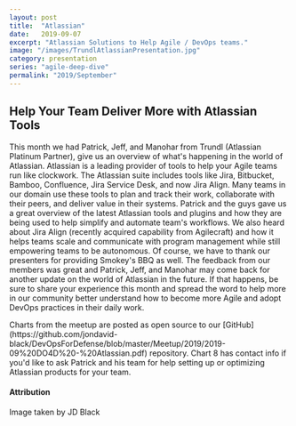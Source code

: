 ```yaml
---
layout: post
title:  "Atlassian"
date:   2019-09-07
excerpt: "Atlassian Solutions to Help Agile / DevOps teams."
image: "/images/TrundlAtlassianPresentation.jpg"
category: presentation
series: "agile-deep-dive"
permalink: "2019/September"
---
```


## Help Your Team Deliver More with Atlassian Tools
This month we had Patrick, Jeff, and Manohar from Trundl (Atlassian Platinum Partner), give us an overview of what's happening in the world of Atlassian.  Atlassian is a leading provider of tools to help your Agile teams run like clockwork.  The Atlassian suite includes tools like Jira, Bitbucket, Bamboo, Confluence, Jira Service Desk, and now Jira Align.  Many teams in our domain use these tools to plan and track their work, collaborate with their peers, and deliver value in their systems.  Patrick and the guys gave us a great overview of the latest Atlassian tools and plugins and how they are being used to help simplify and automate team's workflows.  We also heard about Jira Align (recently acquired capability from Agilecraft) and how it helps teams scale and communicate with program management while still empowering teams to be autonomous.  Of course, we have to thank our presenters for providing Smokey's BBQ as well.  The feedback from our members was great and Patrick, Jeff, and Manohar may come back for another update on the world of Atlassian in the future.  If that happens, be sure to share your experience this month and spread the word to help more in our community better understand how to become more Agile and adopt DevOps practices in their daily work.

<div class="box" markdown="1">
Charts from the meetup are posted as open source to our [GitHub](https://github.com/jondavid-black/DevOpsForDefense/blob/master/Meetup/2019/2019-09%20DO4D%20-%20Atlassian.pdf) repository.  Chart 8 has contact info if you'd like to ask Patrick and his team for help setting up or optimizing Atlassian products for your team.
</div>

#### Attribution

Image taken by JD Black